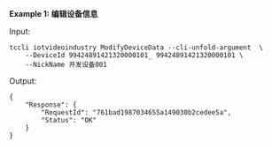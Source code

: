 **Example 1: 编辑设备信息**



Input: 

```
tccli iotvideoindustry ModifyDeviceData --cli-unfold-argument  \
    --DeviceId 99424891421320000101_ 99424891421320000101 \
    --NickName 开发设备001
```

Output: 
```
{
    "Response": {
        "RequestId": "761bad1987034655a149030b2cedee5a",
        "Status": "OK"
    }
}
```

